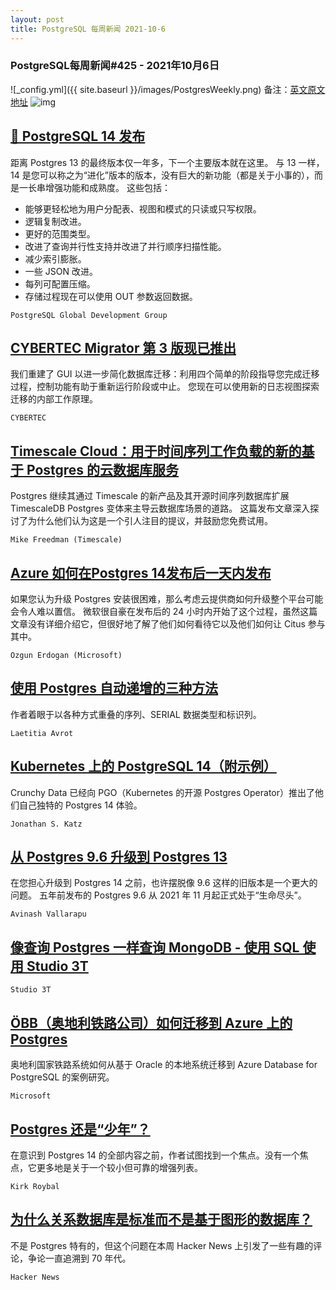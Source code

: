 ```yaml
---
layout: post
title: PostgreSQL 每周新闻 2021-10-6
---
```

### PostgreSQL每周新闻#425 - 2021年10月6日
![_config.yml]({{ site.baseurl }}/images/PostgresWeekly.png)
备注：[英文原文地址](https://postgresweekly.com/issues/425)
![img](https://res.cloudinary.com/cpress/image/upload/w_1280,e_sharpen:60/uap9deydp0do77p0ewus.jpg)
## [🎂 PostgreSQL 14 发布](https://postgresweekly.com/link/114590/web)
距离 Postgres 13 的最终版本仅一年多，下一个主要版本就在这里。 与 13 一样，14 是您可以称之为“进化”版本的版本，没有巨大的新功能（都是关于小事的），而是一长串增强功能和成熟度。 这些包括：
* 能够更轻松地为用户分配表、视图和模式的只读或只写权限。
* 逻辑复制改进。
* 更好的范围类型。
* 改进了查询并行性支持并改进了并行顺序扫描性能。
* 减少索引膨胀。
* 一些 JSON 改进。
* 每列可配置压缩。
* 存储过程现在可以使用 OUT 参数返回数据。


`PostgreSQL Global Development Group `
## [CYBERTEC Migrator 第 3 版现已推出](https://postgresweekly.com/link/114599/web)
我们重建了 GUI 以进一步简化数据库迁移：利用四个简单的阶段指导您完成迁移过程，控制功能有助于重新运行阶段或中止。 您现在可以使用新的日志视图探索迁移的内部工作原理。


`CYBERTEC `
## [Timescale Cloud：用于时间序列工作负载的新的基于 Postgres 的云数据库服务](https://postgresweekly.com/link/114600/web)
Postgres 继续其通过 Timescale 的新产品及其开源时间序列数据库扩展 TimescaleDB Postgres 变体来主导云数据库场景的道路。 这篇发布文章深入探讨了为什么他们认为这是一个引人注目的提议，并鼓励您免费试用。


`Mike Freedman (Timescale) `
## [Azure 如何在Postgres 14发布后一天内发布](https://postgresweekly.com/link/114602/web)
如果您认为升级 Postgres 安装很困难，那么考虑云提供商如何升级整个平台可能会令人难以置信。 微软很自豪在发布后的 24 小时内开始了这个过程，虽然这篇文章没有详细介绍它，但很好地了解了他们如何看待它以及他们如何让 Citus 参与其中。


`Ozgun Erdogan (Microsoft) `
## [使用 Postgres 自动递增的三种方法](https://postgresweekly.com/link/114603/web)
作者着眼于以各种方式重叠的序列、SERIAL 数据类型和标识列。


`Laetitia Avrot `
## [Kubernetes 上的 PostgreSQL 14（附示例）](https://postgresweekly.com/link/114604/web)
Crunchy Data 已经向 PGO（Kubernetes 的开源 Postgres Operator）推出了他们自己独特的 Postgres 14 体验。


`Jonathan S. Katz `
## [从 Postgres 9.6 升级到 Postgres 13](https://postgresweekly.com/link/114605/web)
在您担心升级到 Postgres 14 之前，也许摆脱像 9.6 这样的旧版本是一个更大的问题。 五年前发布的 Postgres 9.6 从 2021 年 11 月起正式处于“生命尽头”。


`Avinash Vallarapu `
## [像查询 Postgres 一样查询 MongoDB - 使用 SQL 使用 Studio 3T](https://postgresweekly.com/link/114606/web)


`Studio 3T `
## [ÖBB（奥地利铁路公司）如何迁移到 Azure 上的 Postgres](https://postgresweekly.com/link/114607/web)
奥地利国家铁路系统如何从基于 Oracle 的本地系统迁移到 Azure Database for PostgreSQL 的案例研究。


`Microsoft `
## [Postgres 还是“少年”？](https://postgresweekly.com/link/114608/web)
在意识到 Postgres 14 的全部内容之前，作者试图找到一个焦点。没有一个焦点，它更多地是关于一个较小但可靠的增强列表。


`Kirk Roybal `
## [为什么关系数据库是标准而不是基于图形的数据库？](https://postgresweekly.com/link/114609/web)
不是 Postgres 特有的，但这个问题在本周 Hacker News 上引发了一些有趣的评论，争论一直追溯到 70 年代。


`Hacker News `
